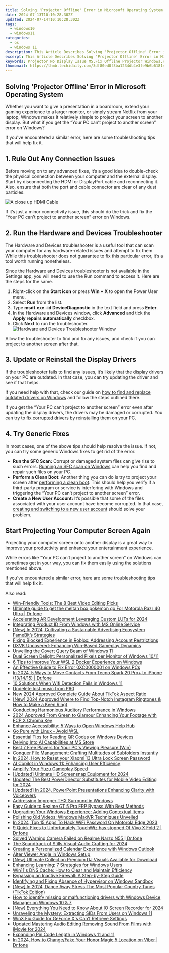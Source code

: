 ```yaml
---
title: Solving 'Projector Offline' Error in Microsoft Operating System
date: 2024-07-13T10:10:28.302Z
updated: 2024-07-14T10:10:28.302Z
tags:
  - windows10
  - windows11
categories:
  - os
  - windows 11
description: This Article Describes Solving 'Projector Offline' Error in Microsoft Operating System
excerpt: This Article Describes Solving 'Projector Offline' Error in Microsoft Operating System
keywords: Projector No Display Issue MS,Fix Offline Projector Windows,Resolve Projector Black Screen,Stop Projector OS Error,Microsoft Projector Disconnect Troubleshoot,Solve Projector MSOffline,Clear Projector Offline MSError
thumbnail: https://thmb.techidaily.com/3df80ed0f3ba1234db4e3fe9b6b618140f5c8ecbd00a02e86f21f161aa5eef49.jpg
---
```


## Solving 'Projector Offline' Error in Microsoft Operating System

 Whether you want to give a presentation in a boardroom, extend your gaming experience to a larger monitor, or simply stream Netflix from your laptop, Windows makes it relatively simple to project your screen to another display. But what if you get the “Your PC can’t project to another screen” error on Windows?

 If you've encountered a similar error, here are some troubleshooting tips that will help fix it.

## 1\. Rule Out Any Connection Issues

 Before moving on to any advanced fixes, it’s a good idea to double-check the physical connection between your computer and the external display. Start by disconnecting the HDMI or DisplayPort cable and reconnecting it. Also, ensure that both the port and cable connector are clear of any dust particles.

![A close up HDMI Cable](https://static1.makeuseofimages.com/wordpress/wp-content/uploads/2023/08/a-close-up-hdmi-cable-1.jpg)

 If it’s just a minor connectivity issue, this should do the trick and fix the “Your PC can’t project to another screen” error on Windows.

## 2\. Run the Hardware and Devices Troubleshooter

 The Hardware and Devices troubleshooter is a useful tool that can scan your computer for any hardware-related issues and attempt to fix them. While this troubleshooter does not guarantee to fix this particular error, it’s a tool worth running nonetheless.

 Since the Hardware and Devices troubleshooter is not available in the Settings app, you will need to use the Run command to access it. Here are the steps for the same.

1. Right-click on the **Start icon** or press **Win + X** to open the Power User menu.
2. Select **Run** from the list.
3. Type **msdt.exe -id DeviceDiagnostic** in the text field and press **Enter**.
4. In the Hardware and Devices window, click **Advanced** and tick the **Apply repairs automatically** checkbox.
5. Click **Next** to run the troubleshooter.  
![Hardware and Devices Troubleshooter Window](https://static1.makeuseofimages.com/wordpress/wp-content/uploads/2022/08/Hardware-and-Devices-Troubleshooter-Window.jpg)

 Allow the troubleshooter to find and fix any issues, and check if you can project to another screen after that.

## 3\. Update or Reinstall the Display Drivers

 If the troubleshooter fails to find any issues, it’s likely that the display drivers on your PC are outdated. In that case, you can try updating the driver and see if that helps.

 If you need help with that, check our guide on [how to find and replace outdated drivers on Windows](https://www.makeuseof.com/tag/find-replace-outdated-windows-drivers/) and follow the steps outlined there.

 If you get the “Your PC can’t project to another screen” error even after updating the display drivers, the drivers may be damaged or corrupted. You can try to [fix corrupted drivers](https://www.makeuseof.com/how-to-fix-corrupt-drivers-on-windows-10/) by reinstalling them on your PC.

## 4\. Try Generic Fixes

 In most cases, one of the above tips should help resolve the issue. If not, you can try some generic Windows fixes to get rid of the error.

* **Run the SFC Scan:** Corrupt or damaged system files can give rise to such errors. [Running an SFC scan on Windows](https://www.makeuseof.com/system-file-checker-sfc-windows/) can help you find and repair such files on your PC.
* **Perform a Clean Boot:** Another thing you can do is try to project your screen after [performing a clean boot](https://www.makeuseof.com/clean-boot-windows-11/). This should help you verify if a third-party program or service is interfering with Windows and triggering the “Your PC can’t project to another screen” error.
* **Create a New User Account:** It’s possible that some of the files associated with your user account have become corrupted. In that case, [creating and switching to a new user account](https://www.makeuseof.com/tag/fix-windows-issues-creating-new-user-account/) should solve your problem.

## Start Projecting Your Computer Screen Again

 Projecting your computer screen onto another display is a great way to improve your productivity and enhance your entertainment experience.

 While errors like “Your PC can’t project to another screen” on Windows can sometimes get in your way, you can fix them easily using the solutions mentioned above.

 If you've encountered a similar error, here are some troubleshooting tips that will help fix it.



<ins class="adsbygoogle"
      style="display:block"
      data-ad-client="ca-pub-7571918770474297"
      data-ad-slot="8358498916"
      data-ad-format="auto"
      data-full-width-responsive="true"></ins>
<span class="atpl-alsoreadstyle">Also read:</span>
<div><ul>
<li><a href="https://win11.techidaily.com/win-friendly-tools-the-8-best-video-editing-picks/"><u>Win-Friendly Tools: The 8 Best Video Editing Picks</u></a></li>
<li><a href="https://android-pokemon-go.techidaily.com/ultimate-guide-to-get-the-meltan-box-pokemon-go-for-motorola-razr-40-ultra-drfone-by-drfone-virtual-android/"><u>Ultimate guide to get the meltan box pokemon go For Motorola Razr 40 Ultra | Dr.fone</u></a></li>
<li><a href="https://extra-lessons.techidaily.com/accelerating-ar-development-leveraging-custom-luts-for-2024/"><u>Accelerating AR Development  Leveraging Custom LUTs for 2024</u></a></li>
<li><a href="https://win11.techidaily.com/integrating-product-id-from-windows-with-ms-online-service/"><u>Integrating Product ID From Windows with MS Online Service</u></a></li>
<li><a href="https://facebook-record-videos.techidaily.com/new-in-2024-cultivating-a-sustainable-advertising-ecosystem-famebits-strategies/"><u>[New] In 2024, Cultivating a Sustainable Advertising Ecosystem  FameBit’s Strategies</u></a></li>
<li><a href="https://win11.techidaily.com/fixing-blocked-experience-in-roblox-addressing-account-restrictions/"><u>Fixing Blocked Experience in Roblox: Addressing Account Restrictions</u></a></li>
<li><a href="https://win11.techidaily.com/dxvk-uncovered-enhancing-win-based-gameplay-dynamics/"><u>DXVK Uncovered: Enhancing Win-Based Gameplay Dynamics</u></a></li>
<li><a href="https://win11.techidaily.com/unveiling-the-covert-query-beam-of-windows-11/"><u>Unveiling the Covert Query Beam of Windows 11</u></a></li>
<li><a href="https://win11.techidaily.com/dual-screen-delight-personalized-pixels-per-monitor-of-windows-1011/"><u>Dual Screen Delight: Personalized Pixels per Monitor of Windows 10/11</u></a></li>
<li><a href="https://win11.techidaily.com/6-tips-to-improve-your-wsl-2-docker-experience-on-windows/"><u>6 Tips to Improve Your WSL 2 Docker Experience on Windows</u></a></li>
<li><a href="https://win11.techidaily.com/an-effective-guide-to-fix-error-0xc0000001-on-windows-pcs/"><u>An Effective Guide to Fix Error 0XC0000001 on Windows PCs</u></a></li>
<li><a href="https://android-transfer.techidaily.com/in-2024-5-ways-to-move-contacts-from-tecno-spark-20-proplus-to-iphone-131415-drfone-by-drfone-transfer-from-android-transfer-from-android/"><u>In 2024, 5 Ways to Move Contacts From Tecno Spark 20 Pro+ to iPhone (13/14/15) | Dr.fone</u></a></li>
<li><a href="https://win11.techidaily.com/10-solutions-when-wifi-detection-fails-in-windows-11/"><u>10 Solutions When Wifi Detection Fails in Windows 11</u></a></li>
<li><a href="https://techidaily.com/undelete-lost-music-from-p60-by-fonelab-android-recover-music/"><u>Undelete lost music from P60</u></a></li>
<li><a href="https://video-content-creator.techidaily.com/new-2024-approved-complete-guide-about-tiktok-aspect-ratio/"><u>New 2024 Approved Complete Guide About TikTok Aspect Ratio</u></a></li>
<li><a href="https://article-posts.techidaily.com/new-2024-approved-where-to-find-top-notch-instagram-ringtones-and-how-to-make-a-keen-ringt/"><u>[New] 2024 Approved  Where to Find Top-Notch Instagram Ringtones & How to Make a Keen Ringt</u></a></li>
<li><a href="https://win11.techidaily.com/conducting-harmonious-auditory-performance-in-windows/"><u>Conducting Harmonious Auditory Performance in Windows</u></a></li>
<li><a href="https://ai-driven-video-production.techidaily.com/2024-approved-from-green-to-glamour-enhancing-your-footage-with-fcp-x-chroma-key/"><u>2024 Approved From Green to Glamour Enhancing Your Footage with FCP X Chroma Key</u></a></li>
<li><a href="https://win11.techidaily.com/enhance-accessibility-5-ways-to-open-windows-help-hub/"><u>Enhance Accessibility: 5 Ways to Open Windows Help Hub</u></a></li>
<li><a href="https://win11.techidaily.com/go-pure-with-linux-avoid-wsl/"><u>Go Pure with Linux - Avoid WSL</u></a></li>
<li><a href="https://win11.techidaily.com/essential-tips-for-reading-qr-codes-on-windows-devices/"><u>Essential Tips for Reading QR Codes on Windows Devices</u></a></li>
<li><a href="https://win11.techidaily.com/delving-into-ai-capabilities-at-ms-store/"><u>Delving Into AI Capabilities at MS Store</u></a></li>
<li><a href="https://win11.techidaily.com/best-7-free-players-for-your-pcs-viewing-pleasure-win/"><u>Best 7 Free Players for Your PC's Viewing Pleasure (Win)</u></a></li>
<li><a href="https://win11.techidaily.com/conquer-file-management-crafting-multitudes-of-subfolders-instantly/"><u>Conquer File Management: Crafting Multitudes of Subfolders Instantly</u></a></li>
<li><a href="https://unlock-android.techidaily.com/in-2024-how-to-reset-your-xiaomi-13-ultra-lock-screen-password-by-drfone-android/"><u>In 2024, How to Reset your Xiaomi 13 Ultra Lock Screen Password</u></a></li>
<li><a href="https://win11.techidaily.com/ai-copilot-in-windows-11-enhancing-user-efficiency/"><u>AI Copilot in Windows 11: Enhancing User Efficiency</u></a></li>
<li><a href="https://win11.techidaily.com/amplify-your-yuzu-gameplay-speed/"><u>Amplify Your Yuzu Gameplay Speed</u></a></li>
<li><a href="https://visual-screen-recording.techidaily.com/updated-ultimate-hd-screensnap-equipment-for-2024/"><u>[Updated] Ultimate HD Screensnap Equipment for 2024</u></a></li>
<li><a href="https://ai-driven-video-production.techidaily.com/updated-the-best-powerdirector-substitutes-for-mobile-video-editing-for-2024/"><u>Updated The Best PowerDirector Substitutes for Mobile Video Editing for 2024</u></a></li>
<li><a href="https://digital-screen-recording.techidaily.com/updated-in-2024-powerpoint-presentations-enhancing-clarity-with-voiceovers/"><u>[Updated] In 2024, PowerPoint Presentations  Enhancing Clarity with Voiceovers</u></a></li>
<li><a href="https://win11.techidaily.com/addressing-improper-thx-surround-in-windows/"><u>Addressing Improper THX Surround in Windows</u></a></li>
<li><a href="https://android-frp.techidaily.com/easy-guide-to-realme-gt-5-pro-frp-bypass-with-best-methods-by-drfone-android/"><u>Easy Guide to Realme GT 5 Pro FRP Bypass With Best Methods</u></a></li>
<li><a href="https://win11.techidaily.com/upgrading-your-windows-experience-adding-contextual-items/"><u>Upgrading Your Windows Experience: Adding Contextual Items</u></a></li>
<li><a href="https://windows11.techidaily.com/polishing-old-videos-windows-madvr-techniques-unveiled/"><u>Polishing Old Videos: Windows MadVR Techniques Unveiled</u></a></li>
<li><a href="https://easy-unlock-android.techidaily.com/in-2024-top-15-apps-to-hack-wifi-password-on-motorola-edge-2023-by-drfone-android/"><u>In 2024, Top 15 Apps To Hack WiFi Password On Motorola Edge 2023</u></a></li>
<li><a href="https://howto.techidaily.com/9-quick-fixes-to-unfortunately-touchwiz-has-stopped-of-vivo-x-fold-2-drfone-by-drfone-fix-android-problems-fix-android-problems/"><u>9 Quick Fixes to Unfortunately TouchWiz has stopped Of Vivo X Fold 2 | Dr.fone</u></a></li>
<li><a href="https://fix-guide.techidaily.com/solved-warning-camera-failed-on-realme-narzo-n55-drfone-by-drfone-fix-android-problems-fix-android-problems/"><u>Solved Warning Camera Failed on Realme Narzo N55 | Dr.fone</u></a></li>
<li><a href="https://some-guidance.techidaily.com/the-soundtrack-of-stills-visual-audio-crafting-for-2024/"><u>The Soundtrack of Stills  Visual-Audio Crafting for 2024</u></a></li>
<li><a href="https://win11.techidaily.com/creating-a-personalized-calendar-experience-with-windows-outlook/"><u>Creating a Personalized Calendar Experience with Windows Outlook</u></a></li>
<li><a href="https://win11.techidaily.com/alter-viewer-angle-in-windows-setup/"><u>Alter Viewer Angle in Windows Setup</u></a></li>
<li><a href="https://facebook-record-videos.techidaily.com/new-ultimate-collection-premium-dj-visuals-available-for-download/"><u>[New] Ultimate Collection  Premium DJ Visuals Available for Download</u></a></li>
<li><a href="https://win11.techidaily.com/enhancing-learning-7-strategies-for-windows-users/"><u>Enhancing Learning: 7 Strategies for Windows Users</u></a></li>
<li><a href="https://win11.techidaily.com/win11s-dns-cache-how-to-clear-and-maintain-efficiency/"><u>Win11's DNS Cache: How to Clear and Maintain Efficiency</u></a></li>
<li><a href="https://win11.techidaily.com/bypassing-an-inactive-firewall-a-step-by-step-guide/"><u>Bypassing an Inactive Firewall: A Step-by-Step Guide</u></a></li>
<li><a href="https://win11.techidaily.com/identifying-and-fixing-absence-of-hypervisor-on-windows-sandbox/"><u>Identifying and Fixing Absence of Hypervisor on Windows Sandbox</u></a></li>
<li><a href="https://tiktok-clips.techidaily.com/new-in-2024-dance-away-stress-the-most-popular-country-tunes-tiktok-edition/"><u>[New] In 2024, Dance Away Stress  The Most Popular Country Tunes (TikTok Edition)</u></a></li>
<li><a href="https://blog-min.techidaily.com/how-to-identify-missing-or-malfunctioning-drivers-with-windows-device-manager-on-windows-10-and-7-by-drivereasy-guide/"><u>How to identify missing or malfunctioning drivers with Windows Device Manager on Windows 10 & 7</u></a></li>
<li><a href="https://screen-recording.techidaily.com/new-everything-you-need-to-know-about-io-screen-recorder-for-2024/"><u>[New] Everything You Need to Know About IO Screen Recorder for 2024</u></a></li>
<li><a href="https://win11.techidaily.com/unraveling-the-mystery-extracting-sids-from-users-on-windows-11/"><u>Unraveling the Mystery: Extracting SIDs From Users on Windows 11</u></a></li>
<li><a href="https://win11.techidaily.com/winx-fix-guide-for-geforce-xs-cant-retrieve-settings/"><u>WinX Fix Guide for GeForce X's Can’t Retrieve Settings</u></a></li>
<li><a href="https://audio-editing.techidaily.com/updated-mastering-audio-editing-removing-sound-from-films-with-imovie-for-2024/"><u>Updated Mastering Audio Editing Removing Sound From Films with iMovie for 2024</u></a></li>
<li><a href="https://win11.techidaily.com/expanding-pin-code-length-in-windows-11-and-11/"><u>Expanding Pin Code Length in Windows 11 and 11</u></a></li>
<li><a href="https://fix-guide.techidaily.com/in-2024-how-to-changefake-your-honor-magic-5-location-on-viber-drfone-by-drfone-virtual-android/"><u>In 2024, How to Change/Fake Your Honor Magic 5 Location on Viber | Dr.fone</u></a></li>
</ul></div>
